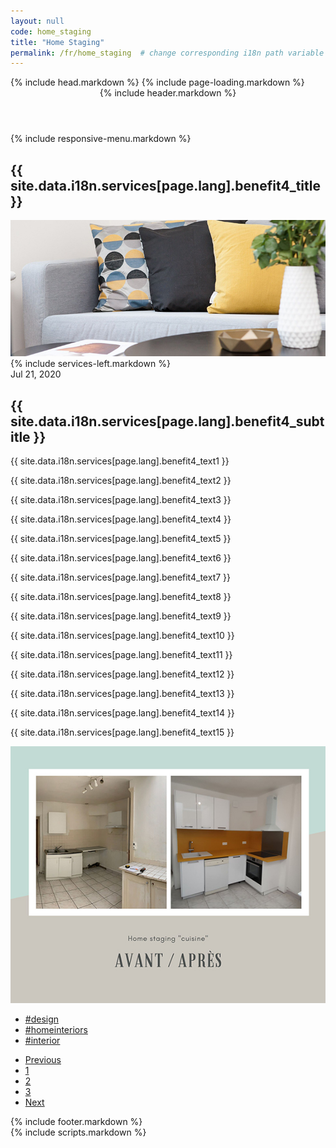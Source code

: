 ```yaml
--- 
layout: null 
code: home_staging 
title: "Home Staging" 
permalink: /fr/home_staging  # change corresponding i18n path variable if permalink changed here! 
---
```

<html lang="en">
 {% include head.markdown %} 
 <body>
 {% include page-loading.markdown %}
<div class="wrapper">
  <header class="header-bg">
    {% include header.markdown %}
  </header><!--header end-->
  {% include responsive-menu.markdown %}
  <section class="pager-section no-bg style2">
    <div class="container">
      <div class="pager-info">
        <div class="pg-title-head">
          <h2 class="m-0">{{ site.data.i18n.services[page.lang].benefit4_title }}</h2>
        </div>
      </div>
      <div class="pger-imgs no-seduo w-auto">
        <div class="abt-imgz"><img src="/assets/images/images_prestations_570x465_4_entete.jpg" alt="pager3"></div>
      </div><!--pger-imgs end-->
      <div class="clearfix"></div>
    </div>
  </section><!--pager-section end-->
  <section class="page-content pt-0">
    <div class="container">
      <div class="blog-single">
        <div class="row">
          {% include services-left.markdown %}
          <div class="col-lg-8">
            <div class="blog-post single">
              <div class="blog-info">
                <span id="current-date">Jul 21, 2020</span>
                <h2 class="blog-title">{{ site.data.i18n.services[page.lang].benefit4_subtitle }}</h2>
                <p>{{ site.data.i18n.services[page.lang].benefit4_text1 }}</p>
                <p>{{ site.data.i18n.services[page.lang].benefit4_text2 }}</p>
                <p>{{ site.data.i18n.services[page.lang].benefit4_text3 }}</p>
                <p>{{ site.data.i18n.services[page.lang].benefit4_text4 }}</p>
                <p>{{ site.data.i18n.services[page.lang].benefit4_text5 }}</p>
                <p>{{ site.data.i18n.services[page.lang].benefit4_text6 }}</p>
                <p>{{ site.data.i18n.services[page.lang].benefit4_text7 }}</p>
                <p>{{ site.data.i18n.services[page.lang].benefit4_text8 }}</p>
                <p>{{ site.data.i18n.services[page.lang].benefit4_text9 }}</p>
                <p>{{ site.data.i18n.services[page.lang].benefit4_text10 }}</p>
                <p>{{ site.data.i18n.services[page.lang].benefit4_text11 }}</p>
                <p>{{ site.data.i18n.services[page.lang].benefit4_text12 }}</p>
                <p>{{ site.data.i18n.services[page.lang].benefit4_text13 }}</p>
                <p>{{ site.data.i18n.services[page.lang].benefit4_text14 }}</p>
                <p>{{ site.data.i18n.services[page.lang].benefit4_text15 }}</p>
                <img src="/assets/images/images_prestations_570x465_4_details.jpg" alt="871x376" class="w-100">
              </div>
              <ul class="tags_list">
                <li>
                  <a href="#" title="">#design</a>
                </li>
                <li>
                  <a href="#" title="">#homeinteriors</a>
                </li>
                <li>
                  <a href="#" title="">#interior</a>
                </li>
              </ul><!--tags_liste end-->
              <div class="pagination-mint">
                <nav aria-label="Page navigation example">
                  <ul class="pagination">
                    <li class="page-item">
                      <a class="page-link prev" href="#">Previous</a>
                    </li>
                    <li class="page-item">
                      <a class="page-link active" href="#">1</a>
                    </li>
                    <li class="page-item">
                      <a class="page-link" href="#">2</a>
                    </li>
                    <li class="page-item">
                      <a class="page-link" href="#">3</a>
                    </li>
                    <li class="page-item">
                      <a class="page-link next" href="#">Next</a>
                    </li>
                  </ul>
                </nav>
              </div><!--pagination-mint end-->
            </div><!--blog-post single end-->
          </div>
        </div>
      </div><!--blog-single end-->
    </div>
  </section><!--page-content end-->
  <footer>
    {% include footer.markdown %}
  </footer><!--footer end-->
</div><!--wrapper end-->
{% include scripts.markdown %}

</body>

</html>